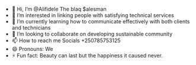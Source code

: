 - 👋 Hi, I’m @Alifidele The blaq $alesman
- 👀 I’m interested in linking people with satisfying technical services 
- 🌱 I’m currently learning how to communicate effectively with both clients and technicians
- 💞️ I’m looking to collaborate on developing sustainable community
- 📫 How to reach me Socials +250785753125
- 😄 Pronouns: We
- ⚡ Fun fact: Beauty can last but the happiness it caused never.

<!---
Alifidele/Alifidele is a ✨ special ✨ repository because its `README.md` (this file) appears on your GitHub profile.
You can click the Preview link to take a look at your changes.
--->
